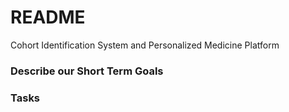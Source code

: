 # README #

Cohort Identification System and Personalized Medicine Platform 

### Describe our Short Term Goals ###



### Tasks ###

